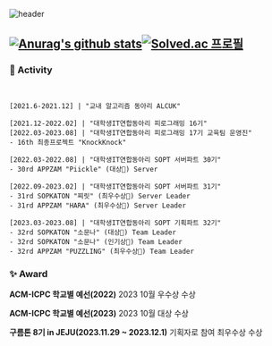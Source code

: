   
![header](https://capsule-render.vercel.app/api?type=waving&color=timeGradient&text=Welcome%20to%20Seungbin's%20GitHub%20👋&animation=twinkling&fontSize=35&fontAlignY=40&fontAlign=65&height=250)

[![Anurag's github stats](https://github-readme-stats.vercel.app/api?username=csb9427&theme=onedark)](https://github.com/anuraghazra/github-readme-stats)[![Solved.ac 프로필](http://mazassumnida.wtf/api/v2/generate_badge?boj=csb9427)](https://solved.ac/csb9427)
----------------------------------------
### 🚀 Activity
```shell


[2021.6-2021.12] | "교내 알고리즘 동아리 ALCUK"

[2021.12-2022.02] | "대학생IT연합동아리 피로그래밍 16기"
[2022.03-2023.08] | "대학생IT연합동아리 피로그래밍 17기 교육팀 운영진"
- 16th 최종프로젝트 "KnockKnock"

[2022.03-2022.08] | "대학생IT연합동아리 SOPT 서버파트 30기"
- 30rd APPZAM "Piickle" (대상🥇) Server

[2022.09-2023.02] | "대학생IT연합동아리 SOPT 서버파트 31기"
- 31rd SOPKATON "찌릿" (최우수상🥇) Server Leader
- 31rd APPZAM "HARA" (최우수상🥇) Server Leader

[2023.03-2023.08] | "대학생IT연합동아리 SOPT 기획파트 32기"
- 32rd SOPKATON "소문나" (대상🥇) Team Leader
- 32rd SOPKATON "소문나" (인기상🥇) Team Leader
- 32rd APPZAM "PUZZLING" (최우수상🥇) Team Leader
```
### ✨ Award
**ACM-ICPC 학교별 예선(2022)**
2023 10월 우수상 수상

**ACM-ICPC 학교별 예선(2023)**
2023 10월 대상 수상

**구름톤 8기 in JEJU(2023.11.29 ~ 2023.12.1)**
기획자로 참여 최우수상 수상
